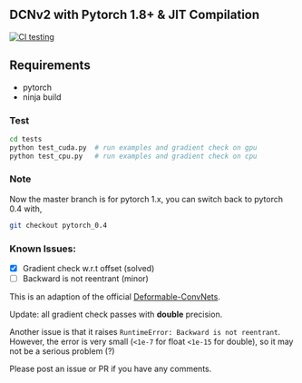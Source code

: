 ## DCNv2 with Pytorch 1.8+ & JIT Compilation

[![CI testing](https://github.com/tteepe/DCNv2/actions/workflows/ci-testing.yml/badge.svg)](https://github.com/tteepe/DCNv2/actions/workflows/ci-testing.yml)

## Requirements
- pytorch
- ninja build

### Test
```bash
cd tests
python test_cuda.py  # run examples and gradient check on gpu
python test_cpu.py   # run examples and gradient check on cpu 
```
### Note
Now the master branch is for pytorch 1.x, you can switch back to pytorch 0.4 with,
```bash
git checkout pytorch_0.4
```

### Known Issues:
- [x] Gradient check w.r.t offset (solved)
- [ ] Backward is not reentrant (minor)

This is an adaption of the official [Deformable-ConvNets](https://github.com/msracver/Deformable-ConvNets/tree/master/DCNv2_op).

Update: all gradient check passes with **double** precision. 

Another issue is that it raises `RuntimeError: Backward is not reentrant`. However, the error is very small (`<1e-7` for 
float `<1e-15` for double), 
so it may not be a serious problem (?)

Please post an issue or PR if you have any comments.
